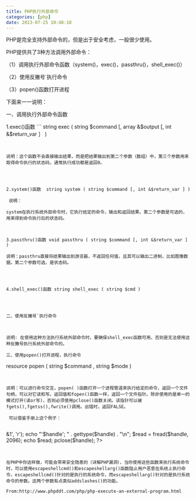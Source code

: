 ```yaml
---
title: PHP执行外部命令
categories: [php]
date: 2013-07-25 10:48:10
---
```


PHP是完全支持外部命令的，但是出于安全考虑，一般很少使用。

PHP提供共了3种方法调用外部命令：

（1）调用执行外部命令函数（system()，exec()，passthru()，shell_exec()）

（2）使用反撇号`执行命令

（3）popen()函数打开进程

下面来一一说明：

一、调用执行外部命令函数

1.exec()函数  ```
string exec ( string $command [, array &$output [, int &$return_var ］ )
```


说明：这个函数不会直接输出结果，而是把结果输出到第二个参数（数组）中，第三个参数用来取得命令执行的状态码，通常执行成功都是返回0。


```
<?php
	//打印出当前文件目录及其文件信息
	exec("dir",$out);
	print_r($out);
?>
```


2.system()函数  string system ( string $command [, int &$return_var ] )

 说明：

system在执行系统外部命令时，它执行给定的命令，输出和返回结果。第二个参数是可选的，用来得到命令执行后的状态码。


```
<?php
    system("dir");
?>

```

3.passthru()函数 void passthru ( string $command [, int &$return_var ] )

说明：passthru直接将结果输出到游览器，不返回任何值，且其可以输出二进制，比如图像数据。第二个参数可选，是状态码。


```
<?php
 passthru ('echo $PATH');
 ?>
```


4.shell_exec()函数 string shell_exec ( string $cmd )


```
<?php
/** by www.phpddt.com */
$output = shell_exec('ls -l');
var_dump($output);
?> 
```


二、使用反撇号`执行命令


```
<?php
	echo `dir`;
?> 

```

说明: 在使用这种方法执行系统外部命令时，要确保shell_exec函数可用，否则是无法使用这种反撇号执行系统外部命令的。

三、使用popen()打开进程，执行命令

```
resource popen ( string $command , string $mode )
```


说明：可以进行命令交互，popen( )函数打开一个进程管道来执行给定的命令，返回一个文件句柄，可以对它读和写。返回值和fopen()函数一样，返回一个文件指针。除非使用的是单一的模式打开(读or写)，否则必须使用pclose()函数关闭。该指针可以被fgets(),fgetss(),fwrite()调用。出错时，返回FALSE。

 可以借鉴手册上这个例子：


```
<?php
error_reporting(E_ALL);
$handle = popen('/path/to/executable 2>&1', 'r');
echo "'$handle'; " . gettype($handle) . "\n";
$read = fread($handle, 2096);
echo $read;
pclose($handle);
?> 
```


在PHP中你这样做，可能会带来安全隐患的（详解PHP漏洞），当你使用这些函数来执行系统命令时，可以使用escapeshellcmd()和escapeshellarg()函数阻止用户恶意在系统上执行命令，escapeshellcmd()针对的是执行的系统命令，而escapeshellarg()针对的是执行系统命令的参数。这两个参数有点类似addslashes()的功能。

From:http://www.phpddt.com/php/php-execute-an-external-program.html
